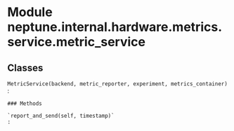 Module neptune.internal.hardware.metrics.service.metric_service
===============================================================

Classes
-------

`MetricService(backend, metric_reporter, experiment, metrics_container)`
:   

    ### Methods

    `report_and_send(self, timestamp)`
    :